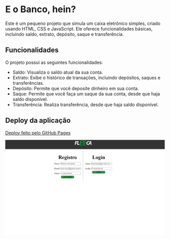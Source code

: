 # E o Banco, hein?
Este é um pequeno projeto que simula um caixa eletrônico simples, criado usando HTML, CSS e JavaScript. Ele oferece funcionalidades básicas, incluindo saldo, extrato, depósito, saque e transferência.


## Funcionalidades
O projeto possui as seguintes funcionalidades:

* Saldo: Visualiza o saldo atual da sua conta.
* Extrato: Exibe o histórico de transações, incluindo depósitos, saques e transferências.
* Depósito: Permite que você deposite dinheiro em sua conta.
* Saque: Permite que você faça um saque da sua conta, desde que haja saldo disponível.
* Transferência: Realiza transferência, desde que haja saldo disponível.

## Deploy da aplicação
[Deploy feito pelo GitHub Pages](https://formas-geometricas.vercel.app/)

![preview.png](./preview.png)
